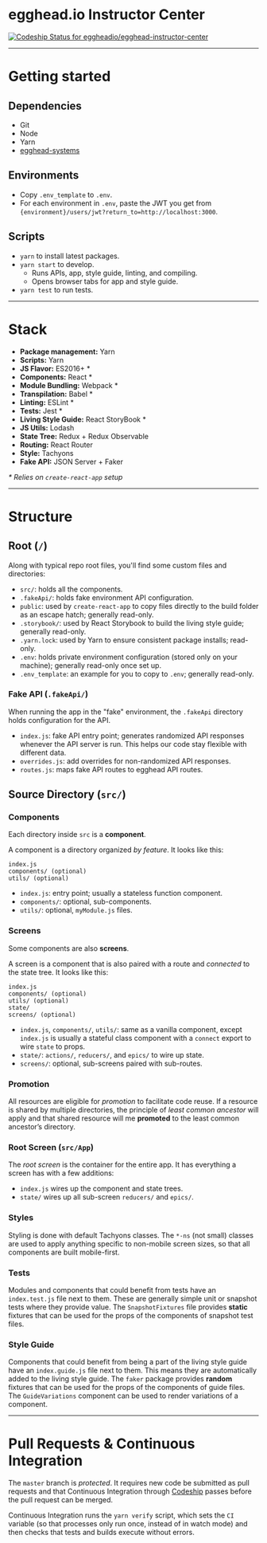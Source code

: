 # egghead.io Instructor Center

[ ![Codeship Status for eggheadio/egghead-instructor-center](https://app.codeship.com/projects/3a4afe00-8808-0134-e6cc-2e5dfce30ebc/status?branch=master)](https://app.codeship.com/projects/183842)

---

# Getting started

## Dependencies

- Git
- Node
- Yarn
- [egghead-systems](https://github.com/eggheadio/egghead-systems)

## Environments

- Copy `.env_template` to `.env`.
- For each environment in `.env`, paste the JWT you get from `{environment}/users/jwt?return_to=http://localhost:3000`.

## Scripts

- `yarn` to install latest packages.
- `yarn start` to develop.
  - Runs APIs, app, style guide, linting, and compiling.
  - Opens browser tabs for app and style guide.
- `yarn test` to run tests.

---

# Stack

- **Package management:** Yarn
- **Scripts:** Yarn
- **JS Flavor:** ES2016+ \*
- **Components:** React \*
- **Module Bundling:** Webpack \*
- **Transpilation:** Babel \*
- **Linting:** ESLint \*
- **Tests:** Jest \*
- **Living Style Guide:** React StoryBook \*
- **JS Utils:** Lodash
- **State Tree:** Redux + Redux Observable
- **Routing:** React Router
- **Style:** Tachyons
- **Fake API:** JSON Server + Faker

_\* Relies on `create-react-app` setup_

---

# Structure

## Root (`/`)

Along with typical repo root files, you'll find some custom files and directories:

- `src/`: holds all the components.
- `.fakeApi/`: holds fake environment API configuration.
- `public`: used by `create-react-app` to copy files directly to the build folder as an escape hatch; generally read-only.
- `.storybook/`: used by React Storybook to build the living style guide; generally read-only.
- `.yarn.lock`: used by Yarn to ensure consistent package installs; read-only.
- `.env`: holds private environment configuration (stored only on your machine); generally read-only once set up.
- `.env_template`: an example for you to copy to `.env`; generally read-only.

### Fake API (`.fakeApi/`)

When running the app in the "fake" environment, the `.fakeApi` directory holds configuration for the API.

- `index.js`: fake API entry point; generates randomized API responses whenever the API server is run. This helps our code stay flexible with different data.
- `overrides.js`: add overrides for non-randomized API responses.
- `routes.js`: maps fake API routes to egghead API routes.

## Source Directory (`src/`)

### Components

Each directory inside `src` is a **component**.

A component is a directory organized _by feature_. It looks like this:

```
index.js
components/ (optional)
utils/ (optional)
```

- `index.js`: entry point; usually a stateless function component.
- `components/`: optional, sub-components.
- `utils/`: optional, `myModule.js` files.

### Screens

Some components are also **screens**.

A screen is a component that is also paired with a route and _connected_ to the state tree. It looks like this:

```
index.js
components/ (optional)
utils/ (optional)
state/
screens/ (optional)
```

- `index.js`, `components/`, `utils/`: same as a vanilla component, except `index.js` is usually a stateful class component with a `connect` export to wire `state` to props.
- `state/`: `actions/`, `reducers/`, and `epics/` to wire up state.
- `screens/`: optional, sub-screens paired with sub-routes.

### Promotion

All resources are eligible for *promotion* to facilitate code reuse. If a resource is shared by multiple directories, the principle of _least common ancestor_ will apply and that shared resource will me **promoted** to the least common ancestor’s directory.

### Root Screen (`src/App`)

The *root screen* is the container for the entire app. It has everything a screen has with a few additions:

- `index.js` wires up the component and state trees.
- `state/` wires up all sub-screen `reducers/` and `epics/`.

### Styles

Styling is done with default Tachyons classes. The `*-ns` (not small) classes are used to apply anything specific to non-mobile screen sizes, so that all components are built mobile-first.

### Tests

Modules and components that could benefit from tests have an `index.test.js` file next to them. These are generally simple unit or snapshot tests where they provide value.
The `SnapshotFixtures` file provides **static** fixtures that can be used for the props of the components of snapshot test files.

### Style Guide

Components that could benefit from being a part of the living style guide have an `index.guide.js` file next to them. This means they are automatically added to the living style guide.
The `faker` package provides **random** fixtures that can be used for the props of the components of guide files.
The `GuideVariations` component can be used to render variations of a component.

---

# Pull Requests & Continuous Integration

The `master` branch is _protected_. It requires new code be submitted as pull requests and that Continuous Integration through [Codeship](https://app.codeship.com/projects/183842) passes before the pull request can be merged.

Continuous Integration runs the `yarn verify` script, which sets the `CI` variable (so that processes only run once, instead of in watch mode) and then checks that tests and builds execute without errors.
